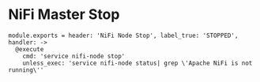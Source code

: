 
# NiFi Master Stop

    module.exports = header: 'NiFi Node Stop', label_true: 'STOPPED', handler: ->
      @execute
        cmd: 'service nifi-node stop'
        unless_exec: 'service nifi-node status| grep \'Apache NiFi is not running\''
